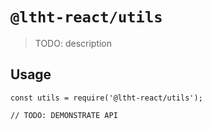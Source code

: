# `@ltht-react/utils`

> TODO: description

## Usage

```
const utils = require('@ltht-react/utils');

// TODO: DEMONSTRATE API
```
